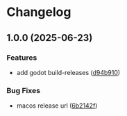 # Changelog

## 1.0.0 (2025-06-23)


### Features

* add godot build-releases ([d94b910](https://github.com/ez-connect/asdf-godot/commit/d94b910666e48bfed10825fe4335da72687f399c))


### Bug Fixes

* macos release url ([6b2142f](https://github.com/ez-connect/asdf-godot/commit/6b2142f328650c953a97f70cce072dec0df4e522))
